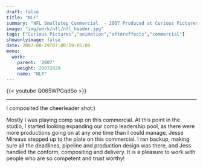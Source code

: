 ```yaml
---
draft: false
title: "NLF"
summary: "NFL Smallstep Commercial  - 2007 Produced at Curious Pictures"
image: "img/work/nfl/nfl_header.jpg"
tags: ["Curious Pictures","animation","aftereffects","commercial"]
showonlyimage: false
date: 2007-08-29T07:00:59-05:00
menu:
  work:
    parent: '2007'
    weight: 20072829
    name: "NLF"
---
```


{{< youtube Q065WPGqdSo >}}

---


I composited the cheerleader shot:)

Mostly I was playing comp sup on this commercial. At this point in the studio, I started looking expanding our comp leadership pool, as there were more productions going on at any one time than I could manage. Jesse Mireaux stepped up to the plate on this commercial. I ran backup, making sure all the deadlines, pipeline and production design was there, and Jess handled the conform, compositing and delivery. It is a pleasure to work with people who are so competent and trust worthy!
